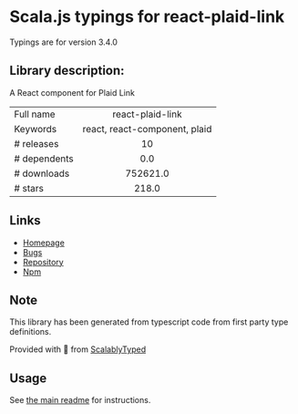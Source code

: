 
# Scala.js typings for react-plaid-link

Typings are for version 3.4.0

## Library description:
A React component for Plaid Link

|                    |                 |
| ------------------ | :-------------: |
| Full name          | react-plaid-link |
| Keywords           | react, react-component, plaid |
| # releases         | 10 |
| # dependents       | 0.0 |
| # downloads        | 752621.0 |
| # stars            | 218.0 |

## Links
- [Homepage](https://github.com/plaid/react-plaid-link)
- [Bugs](https://github.com/plaid/react-plaid-link/issues)
- [Repository](https://github.com/plaid/react-plaid-link)
- [Npm](https://www.npmjs.com/package/react-plaid-link)
    


## Note
This library has been generated from typescript code from first party type definitions.

Provided with :purple_heart: from [ScalablyTyped](https://github.com/oyvindberg/ScalablyTyped)

## Usage
See [the main readme](../../readme.md) for instructions.


